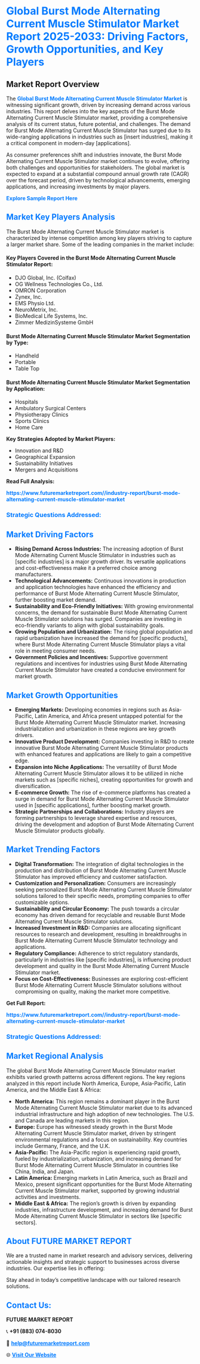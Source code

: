 <h1 style="color: #007BFF;">Global Burst Mode Alternating Current Muscle Stimulator Market Report 2025-2033: Driving Factors, Growth Opportunities, and Key Players</h1>

<section id="overview">
<h2>Market Report Overview</h2>
<p>The <a href="https://www.futuremarketreport.com//industry-report/burst-mode-alternating-current-muscle-stimulator-market" style="color: #007BFF; text-decoration: none;"><strong>Global Burst Mode Alternating Current Muscle Stimulator Market</strong></a> is witnessing significant growth, driven by increasing demand across various industries. This report delves into the key aspects of the Burst Mode Alternating Current Muscle Stimulator market, providing a comprehensive analysis of its current status, future potential, and challenges. The demand for Burst Mode Alternating Current Muscle Stimulator has surged due to its wide-ranging applications in industries such as [insert industries], making it a critical component in modern-day [applications].</p>
<p>As consumer preferences shift and industries innovate, the Burst Mode Alternating Current Muscle Stimulator market continues to evolve, offering both challenges and opportunities for stakeholders. The global market is expected to expand at a substantial compound annual growth rate (CAGR) over the forecast period, driven by technological advancements, emerging applications, and increasing investments by major players.</p>
</section>

<section id="overview">
<p><a href="https://www.futuremarketreport.com//request-sample/reportId=64374" style="color: #007BFF; text-decoration: none;"><strong>Explore Sample Report Here</strong></a></p>
</section>

<section id="key-players">
<h2 style="color: #007BFF;">Market Key Players Analysis</h2>
<p>The Burst Mode Alternating Current Muscle Stimulator market is characterized by intense competition among key players striving to capture a larger market share. Some of the leading companies in the market include:</p>
<h4>Key Players Covered in the Burst Mode Alternating Current Muscle Stimulator Report:</h4>
<ul><li>DJO Global, Inc. (Colfax)</li><li>OG Wellness Technologies Co., Ltd.</li><li>OMRON Corporation</li><li>Zynex, Inc.</li><li>EMS Physio Ltd.</li><li>NeuroMetrix, Inc.</li><li>BioMedical Life Systems, Inc.</li><li>Zimmer MedizinSysteme GmbH</li></ul>
<h4>Burst Mode Alternating Current Muscle Stimulator Market Segmentation by Type:</h4>
<ul><li>Handheld</li><li>Portable</li><li>Table Top</li></ul>

<h4>Burst Mode Alternating Current Muscle Stimulator Market Segmentation by Application:</h4>
<ul><li>Hospitals</li><li>Ambulatory Surgical Centers</li><li>Physiotherapy Clinics</li><li>Sports Clinics</li><li>Home Care</li></ul>
<p><strong>Key Strategies Adopted by Market Players:</strong></p>
<ul>
<li>Innovation and R&D</li>
<li>Geographical Expansion</li>
<li>Sustainability Initiatives</li>
<li>Mergers and Acquisitions</li>
</ul>
</section>

<section>
<p><strong>Read Full Analysis: </strong></p><a href="https://www.futuremarketreport.com//industry-report/burst-mode-alternating-current-muscle-stimulator-market" style="color: #007BFF; text-decoration: none;"><strong>https://www.futuremarketreport.com//industry-report/burst-mode-alternating-current-muscle-stimulator-market</strong></a>
<h3 style="color: #007BFF;">Strategic Questions Addressed:</h3>
</section>

<section id="driving-factors">
<h2 style="color: #007BFF;">Market Driving Factors</h2>
<ul>
<li><strong>Rising Demand Across Industries:</strong> The increasing adoption of Burst Mode Alternating Current Muscle Stimulator in industries such as [specific industries] is a major growth driver. Its versatile applications and cost-effectiveness make it a preferred choice among manufacturers.</li>
<li><strong>Technological Advancements:</strong> Continuous innovations in production and application technologies have enhanced the efficiency and performance of Burst Mode Alternating Current Muscle Stimulator, further boosting market demand.</li>
<li><strong>Sustainability and Eco-Friendly Initiatives:</strong> With growing environmental concerns, the demand for sustainable Burst Mode Alternating Current Muscle Stimulator solutions has surged. Companies are investing in eco-friendly variants to align with global sustainability goals.</li>
<li><strong>Growing Population and Urbanization:</strong> The rising global population and rapid urbanization have increased the demand for [specific products], where Burst Mode Alternating Current Muscle Stimulator plays a vital role in meeting consumer needs.</li>
<li><strong>Government Policies and Incentives:</strong> Supportive government regulations and incentives for industries using Burst Mode Alternating Current Muscle Stimulator have created a conducive environment for market growth.</li>
</ul>
</section>

<section id="growth-opportunities">
<h2 style="color: #007BFF;">Market Growth Opportunities</h2>
<ul>
<li><strong>Emerging Markets:</strong> Developing economies in regions such as Asia-Pacific, Latin America, and Africa present untapped potential for the Burst Mode Alternating Current Muscle Stimulator market. Increasing industrialization and urbanization in these regions are key growth drivers.</li>
<li><strong>Innovative Product Development:</strong> Companies investing in R&D to create innovative Burst Mode Alternating Current Muscle Stimulator products with enhanced features and applications are likely to gain a competitive edge.</li>
<li><strong>Expansion into Niche Applications:</strong> The versatility of Burst Mode Alternating Current Muscle Stimulator allows it to be utilized in niche markets such as [specific niches], creating opportunities for growth and diversification.</li>
<li><strong>E-commerce Growth:</strong> The rise of e-commerce platforms has created a surge in demand for Burst Mode Alternating Current Muscle Stimulator used in [specific applications], further boosting market growth.</li>
<li><strong>Strategic Partnerships and Collaborations:</strong> Industry players are forming partnerships to leverage shared expertise and resources, driving the development and adoption of Burst Mode Alternating Current Muscle Stimulator products globally.</li>
</ul>
</section>

<section id="trending-factors">
<h2 style="color: #007BFF;">Market Trending Factors</h2>
<ul>
<li><strong>Digital Transformation:</strong> The integration of digital technologies in the production and distribution of Burst Mode Alternating Current Muscle Stimulator has improved efficiency and customer satisfaction.</li>
<li><strong>Customization and Personalization:</strong> Consumers are increasingly seeking personalized Burst Mode Alternating Current Muscle Stimulator solutions tailored to their specific needs, prompting companies to offer customizable options.</li>
<li><strong>Sustainability and Circular Economy:</strong> The push towards a circular economy has driven demand for recyclable and reusable Burst Mode Alternating Current Muscle Stimulator solutions.</li>
<li><strong>Increased Investment in R&D:</strong> Companies are allocating significant resources to research and development, resulting in breakthroughs in Burst Mode Alternating Current Muscle Stimulator technology and applications.</li>
<li><strong>Regulatory Compliance:</strong> Adherence to strict regulatory standards, particularly in industries like [specific industries], is influencing product development and quality in the Burst Mode Alternating Current Muscle Stimulator market.</li>
<li><strong>Focus on Cost-Effectiveness:</strong> Businesses are exploring cost-efficient Burst Mode Alternating Current Muscle Stimulator solutions without compromising on quality, making the market more competitive.</li>
</ul>
</section>

<section>
<p><strong>Get Full Report: </strong></p><a href="https://www.futuremarketreport.com//industry-report/burst-mode-alternating-current-muscle-stimulator-market" style="color: #007BFF; text-decoration: none;"><strong>https://www.futuremarketreport.com//industry-report/burst-mode-alternating-current-muscle-stimulator-market</strong></a>
<h3 style="color: #007BFF;">Strategic Questions Addressed:</h3>
</section>


<section id="regional-analysis">
<h2 style="color: #007BFF;">Market Regional Analysis</h2>
<p>The global Burst Mode Alternating Current Muscle Stimulator market exhibits varied growth patterns across different regions. The key regions analyzed in this report include North America, Europe, Asia-Pacific, Latin America, and the Middle East & Africa:</p>
<ul>
<li><strong>North America:</strong> This region remains a dominant player in the Burst Mode Alternating Current Muscle Stimulator market due to its advanced industrial infrastructure and high adoption of new technologies. The U.S. and Canada are leading markets in this region.</li>
<li><strong>Europe:</strong> Europe has witnessed steady growth in the Burst Mode Alternating Current Muscle Stimulator market, driven by stringent environmental regulations and a focus on sustainability. Key countries include Germany, France, and the U.K.</li>
<li><strong>Asia-Pacific:</strong> The Asia-Pacific region is experiencing rapid growth, fueled by industrialization, urbanization, and increasing demand for Burst Mode Alternating Current Muscle Stimulator in countries like China, India, and Japan.</li>
<li><strong>Latin America:</strong> Emerging markets in Latin America, such as Brazil and Mexico, present significant opportunities for the Burst Mode Alternating Current Muscle Stimulator market, supported by growing industrial activities and investments.</li>
<li><strong>Middle East & Africa:</strong> The region’s growth is driven by expanding industries, infrastructure development, and increasing demand for Burst Mode Alternating Current Muscle Stimulator in sectors like [specific sectors].</li>
</ul>
</section>

<footer>
<h2 style="color: #007BFF;">About FUTURE MARKET REPORT</h2>
<p>We are a trusted name in market research and advisory services, delivering actionable insights and strategic support to businesses across diverse industries. Our expertise lies in offering:</p>

<p>Stay ahead in today’s competitive landscape with our tailored research solutions.</p>

<h2 style="color: #007BFF;">Contact Us:</h2>
<p><strong>FUTURE MARKET REPORT</strong></p>
<p>📞 <strong>+91 (883) 074-8030</strong></p>
<p>📧 <strong><a href="mailto:help@futuremarketreport.com" style="color: #007BFF;">help@futuremarketreport.com</a></strong></p>
<p>🌐 <strong><a href="https://www.futuremarketreport.com/" style="color: #007BFF;">Visit Our Website</a></strong></p>
</footer>